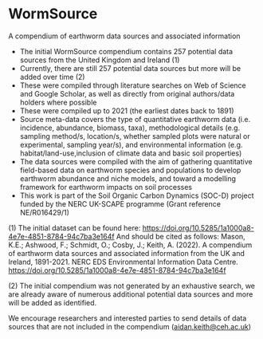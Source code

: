# WormSource
A compendium of earthworm data sources and associated information

- The initial WormSource compendium contains 257 potential data sources from the United Kingdom and Ireland (1) 
- Currently, there are still 257 potential data sources but more will be added over time (2)
- These were compiled through literature searches on Web of Science and Google Scholar, as well as directly from original authors/data holders where possible
- These were compiled up to 2021 (the earliest dates back to 1891) 
- Source meta-data covers the type of quantitative earthworm data (i.e. incidence, abundance, biomass, taxa), methodological details (e.g. sampling method/s, location/s, whether sampled plots were natural or experimental, sampling year/s), and environmental information (e.g. habitat/land-use,inclusion of climate data and basic soil properties) 
- The data sources were compiled with the aim of gathering quantitative field-based data on earthworm species and populations to develop earthworm abundance and niche models, and toward a modelling framework for earthworm impacts on soil processes
- This work is part of the Soil Organic Carbon Dynamics (SOC-D) project funded by the NERC UK-SCAPE programme (Grant reference NE/R016429/1)

(1) The initial dataset can be found here: https://doi.org/10.5285/1a1000a8-4e7e-4851-8784-94c7ba3e164f
And should be cited as follows: Mason, K.E.; Ashwood, F.; Schmidt, O.; Cosby, J.; Keith, A. (2022). A compendium of earthworm data sources and associated information from the UK and Ireland, 1891-2021. NERC EDS Environmental Information Data Centre. https://doi.org/10.5285/1a1000a8-4e7e-4851-8784-94c7ba3e164f

(2) The initial compendium was not generated by an exhaustive search, we are already aware of numerous additional potential data sources and more will be added as identified. 

We encourage researchers and interested parties to send details of data sources that are not included in the compendium (aidan.keith@ceh.ac.uk) 



